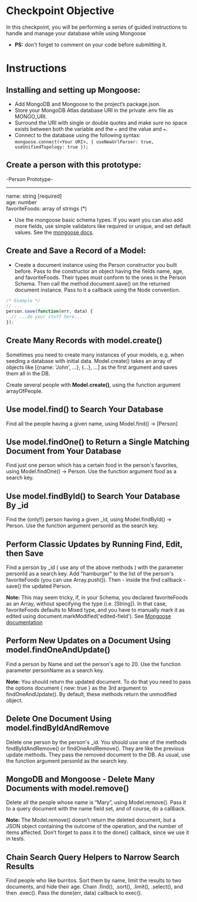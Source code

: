 Checkpoint Objective
==========
In this checkpoint, you will be performing a series of guided instructions to handle and manage your database while using Mongoose

- **PS:** don't forget to comment on your code before submitting it.

Instructions
===========
Installing and setting up Mongoose:
---------------
- Add MongoDB and Mongoose to the project’s package.json.
- Store your MongoDB Atlas database URI in the private .env file as MONGO_URI. 
- Surround the URI with single or double quotes and make sure no space exists between both the variable and the `=` and the value and `=`.
- Connect to the database using the following syntax:
`mongoose.connect(<Your URI>, { useNewUrlParser: true, useUnifiedTopology: true }); `

Create a person with this prototype:
---------------
-Person Prototype-

--------------------
name: string [required]  
age: number  
favoriteFoods: array of strings (*)  
- Use the mongoose basic schema types. If you want you can also add more fields, use simple validators like required or unique, and set default values. See the [mongoose docs](http://mongoosejs.com/docs/guide.html).

Create and Save a Record of a Model:
------------------
- Create a document instance using the Person constructor you built before. Pass to the constructor an object having the fields name, age, and favoriteFoods. Their types must conform to the ones in the Person Schema. Then call the method document.save() on the returned document instance. Pass to it a callback using the Node convention. 
```js
/* Example */
// ...
person.save(function(err, data) {
  // ...do your stuff here...
});
```
Create Many Records with model.create()
----------------
Sometimes you need to create many instances of your models, e.g. when seeding a database with initial data. Model.create() takes an array of objects like [{name: 'John', ...}, {...}, ...] as the first argument and saves them all in the DB.

Create several people with **Model.create()**, using the function argument arrayOfPeople.

Use model.find() to Search Your Database
---------------
Find all the people having a given name, using Model.find() -> [Person]

Use model.findOne() to Return a Single Matching Document from Your Database
----------------
Find just one person which has a certain food in the person's favorites, using Model.findOne() -> Person. Use the function argument food as a search key.

Use model.findById() to Search Your Database By _id
--------------------
Find the (only!!) person having a given _id, using Model.findById() -> Person. Use the function argument personId as the search key.

Perform Classic Updates by Running Find, Edit, then Save
--------------------
Find a person by _id ( use any of the above methods ) with the parameter personId as a search key. Add "hamburger" to the list of the person's favoriteFoods (you can use Array.push()). Then - inside the find callback - save() the updated Person.

**Note:** This may seem tricky, if, in your Schema, you declared favoriteFoods as an Array, without specifying the type (i.e. [String]). In that case, favoriteFoods defaults to Mixed type, and you have to manually mark it as edited using document.markModified('edited-field'). See [Mongoose documentation](https://mongoosejs.com/docs/schematypes.html#mixed)

Perform New Updates on a Document Using model.findOneAndUpdate()
--------------------
Find a person by Name and set the person's age to 20. Use the function parameter personName as a search key.

**Note:** You should return the updated document. To do that you need to pass the options document { new: true } as the 3rd argument to findOneAndUpdate(). By default, these methods return the unmodified object.

Delete One Document Using model.findByIdAndRemove
--------------------
Delete one person by the person's _id. You should use one of the methods findByIdAndRemove() or findOneAndRemove(). They are like the previous update methods. They pass the removed document to the DB. As usual, use the function argument personId as the search key.

MongoDB and Mongoose - Delete Many Documents with model.remove()
--------------------
Delete all the people whose name is “Mary”, using Model.remove(). Pass it to a query document with the name field set, and of course, do a callback.

**Note:** The Model.remove() doesn’t return the deleted document, but a JSON object containing the outcome of the operation, and the number of items affected. Don’t forget to pass it to the done() callback, since we use it in tests.

Chain Search Query Helpers to Narrow Search Results
--------------------
Find people who like burritos. Sort them by name, limit the results to two documents, and hide their age. Chain .find(), .sort(), .limit(), .select(), and then .exec(). Pass the done(err, data) callback to exec().